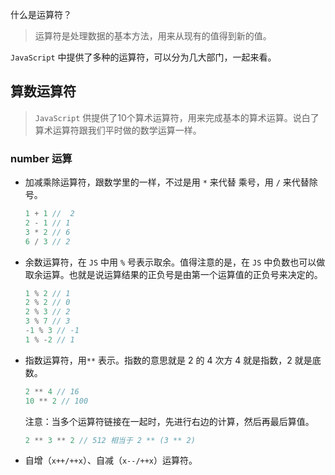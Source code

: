 什么是运算符？

> 运算符是处理数据的基本方法，用来从现有的值得到新的值。

`JavaScript` 中提供了多种的运算符，可以分为几大部门，一起来看。

## 算数运算符

>  `JavaScript` 供提供了10个算术运算符，用来完成基本的算术运算。说白了算术运算符跟我们平时做的数学运算一样。

### number 运算

* 加减乘除运算符，跟数学里的一样，不过是用 `*` 来代替 乘号，用 `/` 来代替除号。

  ```js
  1 + 1 //  2 
  2 - 1 // 1
  3 * 2 // 6
  6 / 3 // 2
  ```

* 余数运算符，在 `JS` 中用 `%` 号表示取余。值得注意的是，在 `JS` 中负数也可以做取余运算。也就是说运算结果的正负号是由第一个运算值的正负号来决定的。

  ```js
  1 % 2 // 1
  2 % 2 // 0
  2 % 3 // 2
  3 % 7 // 3
  -1 % 3 // -1
  1 % -2 // 1
  ```

* 指数运算符，用`**` 表示。指数的意思就是 2 的 4 次方 4 就是指数，2 就是底数。

  ```js
  2 ** 4 // 16
  10 ** 2 // 100
  ```

  注意：当多个运算符链接在一起时，先进行右边的计算，然后再最后算值。

  ```js
  2 ** 3 ** 2 // 512 相当于 2 ** (3 ** 2)
  ```

* 自增（`x++/++x`）、自减（`x--/++x`）运算符。